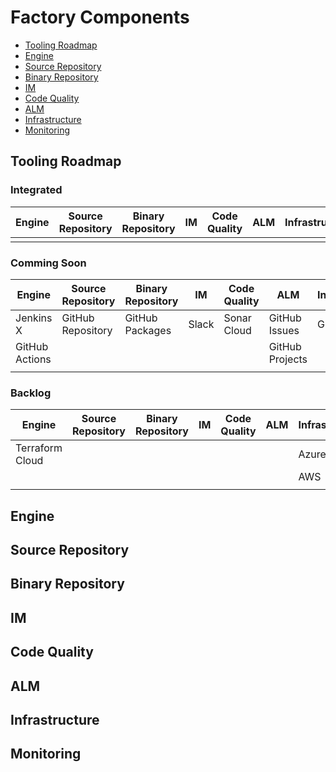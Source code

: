 # Factory Components
<!-- TODO: Description of factory components -->

<!-- TODO: highlevel component architecture 
```mermaid
flowchart LR
  id1(ENGINE)
  id2(SOURCE REPOSITORY)
  id3(BINARY REPOSITORY)
  id4(IM)
  id5(CODE QUALITY)
  id6(ALM)
  id7(INFRASTRUCTURE)
  id8(MONITORING)
```
-->

<!-- TOC -->
- [Tooling Roadmap](#tooling-roadmap)
- [Engine](#engine)
- [Source Repository](#source-repository)
- [Binary Repository](#binary-repository)
- [IM](#im)
- [Code Quality](#code-quality)
- [ALM](#alm)
- [Infrastructure](#infrastructure)
- [Monitoring](#monitoring)
<!-- /TOC -->

## Tooling Roadmap
<!-- TODO: Description of the tooling roadmap -->

### Integrated 

| Engine | Source Repository | Binary Repository | IM | Code Quality | ALM | Infrastructure | Monitoring |
| --- | --- | --- | --- | --- | --- | --- | --- |
|  |  |  |  |  |  |  |  |

### Comming Soon

| Engine | Source Repository | Binary Repository | IM | Code Quality | ALM | Infrastructure | Monitoring |
| --- | --- | --- | --- | --- | --- | --- | --- |
| Jenkins X | GitHub Repository | GitHub Packages | Slack | Sonar Cloud | GitHub Issues | GCP |  |
| GitHub Actions |  |  |  |  | GitHub Projects |  |  |
|  |  |  |  |  |  |  |  |

### Backlog

| Engine | Source Repository | Binary Repository | IM | Code Quality | ALM | Infrastructure | Monitoring |
| --- | --- | --- | --- | --- | --- | --- | --- |
| Terraform Cloud |  |  |  |  |  | Azure |  |
|  |  |  |  |  |  | AWS |  |
|  |  |  |  |  |  |  |  |


## Engine
<!-- TODO: Description of Engine component -->

## Source Repository
<!-- TODO: Description of Source Repository component -->

## Binary Repository
<!-- TODO: Description of Binary Repository component -->

## IM
<!-- TODO: Description of IM component -->

## Code Quality
<!-- TODO: Description of Code Quality component -->

## ALM
<!-- TODO: Description of ALM component -->

## Infrastructure
<!-- TODO: Description of Infrastructure component -->

## Monitoring
<!-- TODO: Description of Monitoring component -->

